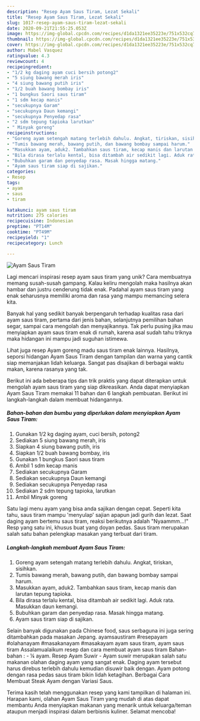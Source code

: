```yaml
---
description: "Resep Ayam Saus Tiram, Lezat Sekali"
title: "Resep Ayam Saus Tiram, Lezat Sekali"
slug: 1017-resep-ayam-saus-tiram-lezat-sekali
date: 2020-09-21T21:55:25.053Z
image: https://img-global.cpcdn.com/recipes/d1da1321ee35223e/751x532cq70/ayam-saus-tiram-foto-resep-utama.jpg
thumbnail: https://img-global.cpcdn.com/recipes/d1da1321ee35223e/751x532cq70/ayam-saus-tiram-foto-resep-utama.jpg
cover: https://img-global.cpcdn.com/recipes/d1da1321ee35223e/751x532cq70/ayam-saus-tiram-foto-resep-utama.jpg
author: Mabel Vasquez
ratingvalue: 4.3
reviewcount: 4
recipeingredient:
- "1/2 kg daging ayam cuci bersih potong2"
- "5 siung bawang merah iris"
- "4 siung bawang putih iris"
- "1/2 buah bawang bombay iris"
- "1 bungkus Saori saus tiram"
- "1 sdm kecap manis"
- "secukupnya Garam"
- "secukupnya Daun kemangi"
- "secukupnya Penyedap rasa"
- "2 sdm tepung tapioka larutkan"
- " Minyak goreng"
recipeinstructions:
- "Goreng ayam setengah matang terlebih dahulu. Angkat, tiriskan, sisihkan."
- "Tumis bawang merah, bawang putih, dan bawang bombay sampai harum."
- "Masukkan ayam, aduk2. Tambahkan saus tiram, kecap manis dan larutan tepung tapioka."
- "Bila dirasa terlalu kental, bisa ditambah air sedikit lagi. Aduk rata. Masukkan daun kemangi."
- "Bubuhkan garam dan penyedap rasa. Masak hingga matang."
- "Ayam saus tiram siap di sajikan."
categories:
- Resep
tags:
- ayam
- saus
- tiram

katakunci: ayam saus tiram 
nutrition: 275 calories
recipecuisine: Indonesian
preptime: "PT14M"
cooktime: "PT49M"
recipeyield: "1"
recipecategory: Lunch

---
```



![Ayam Saus Tiram](https://img-global.cpcdn.com/recipes/d1da1321ee35223e/751x532cq70/ayam-saus-tiram-foto-resep-utama.jpg)

Lagi mencari inspirasi resep ayam saus tiram yang unik? Cara membuatnya memang susah-susah gampang. Kalau keliru mengolah maka hasilnya akan hambar dan justru cenderung tidak enak. Padahal ayam saus tiram yang enak seharusnya memiliki aroma dan rasa yang mampu memancing selera kita.

Banyak hal yang sedikit banyak berpengaruh terhadap kualitas rasa dari ayam saus tiram, pertama dari jenis bahan, selanjutnya pemilihan bahan segar, sampai cara mengolah dan menyajikannya. Tak perlu pusing jika mau menyiapkan ayam saus tiram enak di rumah, karena asal sudah tahu triknya maka hidangan ini mampu jadi suguhan istimewa.

Lihat juga resep Ayam goreng madu saus tiram enak lainnya. Hasilnya, seporsi hidangan Ayam Saus Tiram dengan tampilan dan warna yang cantik siap memanjakan lidah keluarga. Sangat pas disajikan di berbagai waktu makan, karena rasanya yang tak.


Berikut ini ada beberapa tips dan trik praktis yang dapat diterapkan untuk mengolah ayam saus tiram yang siap dikreasikan. Anda dapat menyiapkan Ayam Saus Tiram memakai 11 bahan dan 6 langkah pembuatan. Berikut ini langkah-langkah dalam membuat hidangannya.

<!--inarticleads1-->

##### Bahan-bahan dan bumbu yang diperlukan dalam menyiapkan Ayam Saus Tiram:

1. Gunakan 1/2 kg daging ayam, cuci bersih, potong2
1. Sediakan 5 siung bawang merah, iris
1. Siapkan 4 siung bawang putih, iris
1. Siapkan 1/2 buah bawang bombay, iris
1. Gunakan 1 bungkus Saori saus tiram
1. Ambil 1 sdm kecap manis
1. Sediakan secukupnya Garam
1. Sediakan secukupnya Daun kemangi
1. Sediakan secukupnya Penyedap rasa
1. Sediakan 2 sdm tepung tapioka, larutkan
1. Ambil  Minyak goreng


Satu lagi menu ayam yang bisa anda sajikan dengan cepat. Seperti kita tahu, saus tiram mampu &#39;menyulap&#39; sajian apapun jadi gurih dan lezat. Saat daging ayam bertemu saus tiram, reaksi berikutnya adalah &#34;Nyaammm…!&#34; Resp yang satu ini, khusus buat yang doyan pedas. Saus tiram merupakan salah satu bahan pelengkap masakan yang terbuat dari tiram. 

<!--inarticleads2-->

##### Langkah-langkah membuat Ayam Saus Tiram:

1. Goreng ayam setengah matang terlebih dahulu. Angkat, tiriskan, sisihkan.
1. Tumis bawang merah, bawang putih, dan bawang bombay sampai harum.
1. Masukkan ayam, aduk2. Tambahkan saus tiram, kecap manis dan larutan tepung tapioka.
1. Bila dirasa terlalu kental, bisa ditambah air sedikit lagi. Aduk rata. Masukkan daun kemangi.
1. Bubuhkan garam dan penyedap rasa. Masak hingga matang.
1. Ayam saus tiram siap di sajikan.


Selain banyak digunakan pada Chinese food, saus serbaguna ini juga sering ditambahkan pada masakan Jepang. ayamsaustiram #resepayam #olahanayam #masakanayam #masakayam ayam saus tiram, ayam saus tiram Assalamualaikum resep dan cara membuat ayam saus tiram Bahan-bahan : - ¼ ayam. Resep Ayam Suwir - Ayam suwir merupakan salah satu makanan olahan daging ayam yang sangat enak. Daging ayam tersebut harus direbus terlebih dahulu kemudian disuwir baik dengan. Ayam potong dengan rasa pedas saus tiram bikin lidah ketagihan. Berbagai Cara Membuat Steak Ayam dengan Variasi Saus. 

Terima kasih telah menggunakan resep yang kami tampilkan di halaman ini. Harapan kami, olahan Ayam Saus Tiram yang mudah di atas dapat membantu Anda menyiapkan makanan yang menarik untuk keluarga/teman ataupun menjadi inspirasi dalam berbisnis kuliner. Selamat mencoba!
